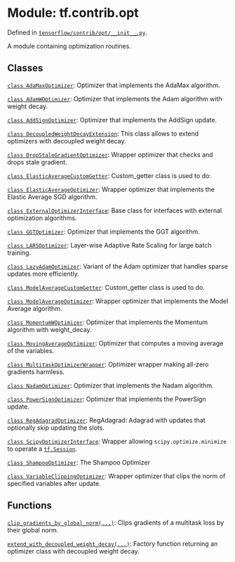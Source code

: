 <div itemscope itemtype="http://developers.google.com/ReferenceObject">
<meta itemprop="name" content="tf.contrib.opt" />
<meta itemprop="path" content="Stable" />
</div>

# Module: tf.contrib.opt



Defined in [`tensorflow/contrib/opt/__init__.py`](https://www.tensorflow.org/code/tensorflow/contrib/opt/__init__.py).

A module containing optimization routines.

## Classes

[`class AdaMaxOptimizer`](../../tf/contrib/opt/AdaMaxOptimizer.md): Optimizer that implements the AdaMax algorithm.

[`class AdamWOptimizer`](../../tf/contrib/opt/AdamWOptimizer.md): Optimizer that implements the Adam algorithm with weight decay.

[`class AddSignOptimizer`](../../tf/contrib/opt/AddSignOptimizer.md): Optimizer that implements the AddSign update.

[`class DecoupledWeightDecayExtension`](../../tf/contrib/opt/DecoupledWeightDecayExtension.md): This class allows to extend optimizers with decoupled weight decay.

[`class DropStaleGradientOptimizer`](../../tf/contrib/opt/DropStaleGradientOptimizer.md): Wrapper optimizer that checks and drops stale gradient.

[`class ElasticAverageCustomGetter`](../../tf/contrib/opt/ElasticAverageCustomGetter.md): Custom_getter class is used to do:

[`class ElasticAverageOptimizer`](../../tf/contrib/opt/ElasticAverageOptimizer.md): Wrapper optimizer that implements the Elastic Average SGD algorithm.

[`class ExternalOptimizerInterface`](../../tf/contrib/opt/ExternalOptimizerInterface.md): Base class for interfaces with external optimization algorithms.

[`class GGTOptimizer`](../../tf/contrib/opt/GGTOptimizer.md): Optimizer that implements the GGT algorithm.

[`class LARSOptimizer`](../../tf/contrib/opt/LARSOptimizer.md): Layer-wise Adaptive Rate Scaling for large batch training.

[`class LazyAdamOptimizer`](../../tf/contrib/opt/LazyAdamOptimizer.md): Variant of the Adam optimizer that handles sparse updates more efficiently.

[`class ModelAverageCustomGetter`](../../tf/contrib/opt/ModelAverageCustomGetter.md): Custom_getter class is used to do.

[`class ModelAverageOptimizer`](../../tf/contrib/opt/ModelAverageOptimizer.md): Wrapper optimizer that implements the Model Average algorithm.

[`class MomentumWOptimizer`](../../tf/contrib/opt/MomentumWOptimizer.md): Optimizer that implements the Momentum algorithm with weight_decay.

[`class MovingAverageOptimizer`](../../tf/contrib/opt/MovingAverageOptimizer.md): Optimizer that computes a moving average of the variables.

[`class MultitaskOptimizerWrapper`](../../tf/contrib/opt/MultitaskOptimizerWrapper.md): Optimizer wrapper making all-zero gradients harmless.

[`class NadamOptimizer`](../../tf/contrib/opt/NadamOptimizer.md): Optimizer that implements the Nadam algorithm.

[`class PowerSignOptimizer`](../../tf/contrib/opt/PowerSignOptimizer.md): Optimizer that implements the PowerSign update.

[`class RegAdagradOptimizer`](../../tf/contrib/opt/RegAdagradOptimizer.md): RegAdagrad: Adagrad with updates that optionally skip updating the slots.

[`class ScipyOptimizerInterface`](../../tf/contrib/opt/ScipyOptimizerInterface.md): Wrapper allowing `scipy.optimize.minimize` to operate a <a href="../../tf/Session.md"><code>tf.Session</code></a>.

[`class ShampooOptimizer`](../../tf/contrib/opt/ShampooOptimizer.md): The Shampoo Optimizer

[`class VariableClippingOptimizer`](../../tf/contrib/opt/VariableClippingOptimizer.md): Wrapper optimizer that clips the norm of specified variables after update.

## Functions

[`clip_gradients_by_global_norm(...)`](../../tf/contrib/opt/clip_gradients_by_global_norm.md): Clips gradients of a multitask loss by their global norm.

[`extend_with_decoupled_weight_decay(...)`](../../tf/contrib/opt/extend_with_decoupled_weight_decay.md): Factory function returning an optimizer class with decoupled weight decay.

